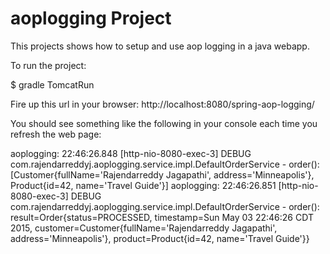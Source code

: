 aoplogging Project
=================
This projects shows how to setup and use aop logging in a java webapp.

To run the project:

$ gradle TomcatRun

Fire up this url in your browser: http://localhost:8080/spring-aop-logging/

You should see something like the following in your console each time you refresh the web page:

aoplogging: 22:46:26.848 [http-nio-8080-exec-3] DEBUG com.rajendarreddyj.aoplogging.service.impl.DefaultOrderService - order(): [Customer{fullName='Rajendarreddy Jagapathi', address='Minneapolis'}, Product{id=42, name='Travel Guide'}]
aoplogging: 22:46:26.851 [http-nio-8080-exec-3] DEBUG com.rajendarreddyj.aoplogging.service.impl.DefaultOrderService - order(): result=Order{status=PROCESSED, timestamp=Sun May 03 22:46:26 CDT 2015, customer=Customer{fullName='Rajendarreddy Jagapathi', address='Minneapolis'}, product=Product{id=42, name='Travel Guide'}}
